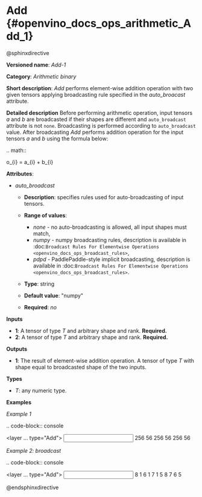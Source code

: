 # Add {#openvino_docs_ops_arithmetic_Add_1}

@sphinxdirective

**Versioned name**: *Add-1*

**Category**: *Arithmetic binary*

**Short description**: *Add* performs element-wise addition operation with two given tensors applying broadcasting rule specified in the *auto_broacast* attribute.

**Detailed description**
Before performing arithmetic operation, input tensors *a* and *b* are broadcasted if their shapes are different and ``auto_broadcast`` attribute is not ``none``. Broadcasting is performed according to ``auto_broadcast`` value.
After broadcasting *Add* performs addition operation for the input tensors *a* and *b* using the formula below:

.. math::
   
   o_{i} = a_{i} + b_{i}

**Attributes**:

  * *auto_broadcast*
  
    * **Description**: specifies rules used for auto-broadcasting of input tensors.
    * **Range of values**:

      * *none* - no auto-broadcasting is allowed, all input shapes must match,
      * *numpy* - numpy broadcasting rules, description is available in :doc:`Broadcast Rules For Elementwise Operations <openvino_docs_ops_broadcast_rules>`,
      * *pdpd* - PaddlePaddle-style implicit broadcasting, description is available in :doc:`Broadcast Rules For Elementwise Operations <openvino_docs_ops_broadcast_rules>`.

    * **Type**: string
    * **Default value**: "numpy"
    * **Required**: *no*

**Inputs**

  * **1**: A tensor of type *T* and arbitrary shape and rank. **Required.**
  * **2**: A tensor of type *T* and arbitrary shape and rank. **Required.**

**Outputs**

  * **1**: The result of element-wise addition operation. A tensor of type *T* with shape equal to broadcasted shape of the two inputs.

**Types**

  * *T*: any numeric type.


**Examples**

*Example 1*

.. code-block:: console
   
   <layer ... type="Add">
       <data auto_broadcast="none"/>
       <input>
           <port id="0">
               <dim>256</dim>
               <dim>56</dim>
           </port>
           <port id="1">
               <dim>256</dim>
               <dim>56</dim>
           </port>
       </input>
       <output>
           <port id="2">
               <dim>256</dim>
               <dim>56</dim>
           </port>
       </output>
   </layer>

*Example 2: broadcast*

.. code-block:: console
   
   <layer ... type="Add">
       <data auto_broadcast="numpy"/>
       <input>
           <port id="0">
               <dim>8</dim>
               <dim>1</dim>
               <dim>6</dim>
               <dim>1</dim>
           </port>
           <port id="1">
               <dim>7</dim>
               <dim>1</dim>
               <dim>5</dim>
           </port>
       </input>
       <output>
           <port id="2">
               <dim>8</dim>
               <dim>7</dim>
               <dim>6</dim>
               <dim>5</dim>
           </port>
       </output>
   </layer>

@endsphinxdirective


